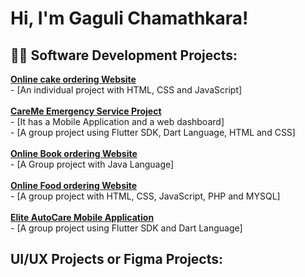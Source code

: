 <h1>Hi, I'm Gaguli Chamathkara! <br/></h1>

<h2>👨‍💻 Software Development Projects:</h2>
<a href="https://genuine-croquembouche-2995da.netlify.app"/><b>Online cake ordering Website </b></a>
 <br> - [An individual project with HTML, CSS and JavaScript]
   <br>
<br> <a href=""/><b>CareMe Emergency Service Project </b></a> <br> 
- [It has a Mobile Application and a web dashboard] <br>
  - [A group project using Flutter SDK, Dart Language, HTML and CSS]
 <br> 
  <br> <a href="https://github.com/Online-Book-Store-Java/Online-Book-Store-"/><b>Online Book ordering Website </b></a>
 <br> - [A Group project with Java Language] <br> <br>
 <a href=""/><b>Online Food ordering Website </b></a>
 <br> - [A group project with HTML, CSS, JavaScript, PHP and MYSQL]
   <br> <br>
   <a href="https://github.com/lula124/Car_Care"/><b> Elite AutoCare Mobile Application</b></a>
 <br> - [A group project using Flutter SDK and Dart Language]
   <br>
  <h2> UI/UX Projects or Figma Projects:</h2> 
 
